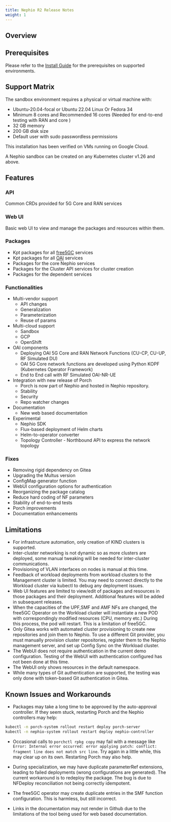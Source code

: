 ```yaml
---
title: Nephio R2 Release Notes
weight: 1
---
```


## Overview

## Prerequisites

Please refer to the [Install Guide](/content/en/docs/guides/install-guides/install-on-byoc.md#prerequisites)
for the prerequisites on supported environments.

## Support Matrix

The sandbox environment requires a physical or virtual machine with:
- Ubuntu-20.04-focal or Ubuntu 22.04 Linux Or Fedora 34
- Minimum 8 cores and Recommended 16 cores (Needed for end-to-end testing with RAN and core )
- 32 GB memory
- 200 GB disk size
- Default user with sudo passwordless permissions

This installation has been verified on VMs running on Google Cloud.

A Nephio sandbox can be created on any Kubernetes cluster v1.26 and above.

## Features

### API

Common CRDs provided for 5G Core and RAN services

### Web UI

Basic web UI to view and manage the packages and resources within them.

### Packages

* Kpt packages for all [free5GC](https://free5gc.org/) services
* Kpt packages for all [OAI](https://openairinterface.org/) services
* Packages for the core Nephio services
* Packages for the Cluster API services for cluster creation
* Packages for the dependent services

### Functionalities

* Multi-vendor support
  * API changes 
  * Generalization 
  * Parameterization
  * Reuse of params 
* Multi-cloud support
  * Sandbox
  * GCP
  * OpenShift
* OAI components
  * Deploying OAI 5G Core and RAN Network Functions (CU-CP, CU-UP, RF Simulated DU)
  * OAI 5G Core network functions are developed using Python KOPF (Kubernetes Operator Framework)
  * End to End call with RF Simulated OAI-NR-UE
* Integration with new release of Porch
  * Porch is now part of Nephio and hosted in Nephio repository.
  * Stability
  * Security
  * Repo watcher changes
* Documentation
  * New web based documentation 
* Experimental
  * Nephio SDK
  * Flux-based deployment of Helm charts
  * Helm-to-operator converter
  * Topology Controller - Northbound API to express the network topology


### Fixes

* Removing rigid dependency on Gitea
* Upgrading the Multus version
* ConfigMap generator function
* WebUI configuration options for authentication
* Reorganizing the package catalog
* Reduce hard coding of NF parameters
* Stability of end-to-end tests
* Porch improvements
* Documentation enhancements

## Limitations

* For infrastructure automation, only creation of KIND clusters is
  supported.
* Inter-cluster networking is not dynamic so as more clusters are
  deployed, some manual tweaking will be needed for inter-cluster communications.
* Provisioning of VLAN interfaces on nodes is manual at this time.
* Feedback of workload deployments from workload clusters to the Management
  cluster is limited. You may need to connect directly to the Workload cluster
  via kubectl to debug any deployment issues.
* Web UI features are limited to view/edit of packages and resources in those
  packages and their deployment. Additional features will be added
  in subsequent releases.
* When the capacities of the UPF,SMF and AMF NFs are changed, the free5GC Operator on the
  Workload cluster will instantiate a new POD with correspondingly modified
  resources (CPU, memory etc.) During this process, the pod will restart. This is a
  limitation of free5GC.
* Only Gitea works with automated cluster provisioning to create new
  repositories and join them to Nephio. To use a different Git provider, you
  must manually provision cluster repositories, register them to the Nephio
  management server, and set up Config Sync on the Workload cluster.
* The WebUI does not require authentication in the current demo configuration.
  Testing of the WebUI with authentication configured has not been done at this
  time.
* The WebUI only shows resources in the default namespace.
* While many types of Git authentication are supported, the testing was only
  done with token-based Git authentication in Gitea.

## Known Issues and Workarounds

*  Packages may take a long time to be approved by the auto-approval
  controller. If they seem stuck, restarting Porch and the Nephio controllers
  may help:
  ```bash
  kubectl -n porch-system rollout restart deploy porch-server
  kubectl -n nephio-system rollout restart deploy nephio-controller
  ```
* Occasional calls to `porchctl rpkg copy` may fail with a message like
  `Error: Internal error occurred: error applying patch: conflict: fragment line
  does not match src line`. Try again in a little while, this may clear up on
  its own. Restarting Porch may also help.
* During specialization, we may have duplicate parameterRef extensions, leading to failed deployments (wrong configurations are generated). The current workaround is to redeploy the package. The bug is due to NFDeploy reconciliation not being correctly idempotent.

* The free5GC operator may create duplicate entries in the SMF function configuration. This is harmless, but still incorrect.
* Links in the documentation may not render in Github due to the limitations of the tool being used for web based documentation.
